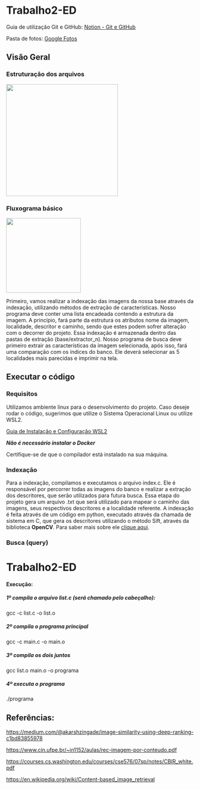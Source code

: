 # Trabalho2-ED

Guia de utilização Git e GitHub: [Notion - Git e GitHub](https://cerulean-papaya-41b.notion.site/Git-e-GitHub-872aa24d4e724846a2bf74b12f2975d0?pvs=4)

Pasta de fotos: [Google Fotos](https://drive.google.com/drive/folders/1yDnofym7c58yfE7_7hulKpd_RbGvPCDZ)

## Visão Geral
### Estruturação dos arquivos
<img src="https://github.com/laraguilar/Trabalho2-ED/assets/72893552/ba49368f-3cb7-442a-b7f0-50f1937fc1a7" width="300px"/>

### Fluxograma básico
<img src="https://github.com/laraguilar/Trabalho2-ED/assets/72893552/b015bfbd-1ec1-4114-8d00-414c257eda2b" width="200px"/>

Primeiro, vamos realizar a indexação das imagens da nossa base através da indexação, utilizando métodos de extração de características.
Nosso programa deve conter uma lista encadeada contendo a estrutura da imagem. A princípio, fará parte da estrutura os atributos nome da imagem, localidade, descritor e caminho, sendo que estes podem sofrer alteração com o decorrer do projeto. Essa indexação é armazenada dentro das pastas de extração (base/extractor_n).
Nosso programa de busca deve primeiro extrair as características da imagem selecionada, após isso, fará uma comparação com os índices do banco. Ele deverá selecionar as 5 localidades mais parecidas e imprimir na tela. 

## Executar o código

### Requisitos
  Utilizamos ambiente linux para o desenvolvimento do projeto. Caso deseje rodar o código, sugerimos que utilize o Sistema Operacional Linux ou utilize WSL2.
  
  [Guia de Instalação e Configuração WSL2](https://drive.google.com/drive/folders/1yDnofym7c58yfE7_7hulKpd_RbGvPCDZ)
  
  ***Não é necessário instalar o Docker***

  Certifique-se de que o compilador está instalado na sua máquina.

### Indexação
  Para a indexação, compilamos e executamos o arquivo index.c. Ele é responsável por percorrer todas as imagens do banco e realizar a extração dos descritores, que serão utilizados para futura busca. Essa etapa do projeto gera um arquivo .txt que será utilizado para mapear o caminho das imagens, seus respectivos descritores e a localidade referente.
  A indexação é feita através de um código em python, executado através da chamada de sistema em C, que gera os descritores utilizando o método Sift, através da biblioteca **OpenCV**. Para saber mais sobre ele [clique aqui](https://docs.opencv.org/4.x/da/df5/tutorial_py_sift_intro.html).

### Busca (query)
# Trabalho2-ED

#### Execução:

##### 1º compila o arquivo list.c (será chamado pelo cabeçalho):
gcc -c list.c -o list.o

##### 2º compila o programa principal
gcc -c main.c -o main.o

##### 3º compila os dois juntos
gcc list.o main.o -o programa

##### 4º executa o programa
./programa


## Referências: 

https://medium.com/@akarshzingade/image-similarity-using-deep-ranking-c1bd83855978

https://www.cin.ufpe.br/~in1152/aulas/rec-imagem-por-conteudo.pdf

https://courses.cs.washington.edu/courses/cse576/07sp/notes/CBIR_white.pdf

https://en.wikipedia.org/wiki/Content-based_image_retrieval

